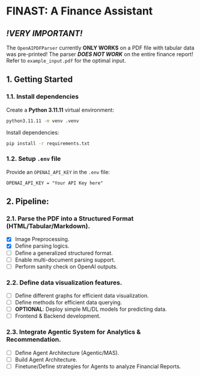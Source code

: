 # **FINAST: A Finance Assistant**

## ***!VERY IMPORTANT!***

The `OpenAIPDFParser` currently **ONLY WORKS** on a PDF file with tabular data was pre-printed! The parser ***DOES NOT WORK*** on the entire finance report! Refer to `example_input.pdf` for the optimal input. 

## 1. Getting Started

### 1.1. Install dependencies

Create a **Python 3.11.11** virtual environment:

```bash
python3.11.11 -m venv .venv
```

Install dependencies:

```bash
pip install -r requirements.txt
```

### 1.2. Setup `.env` file

Provide an `OPENAI_API_KEY` in the `.env` file:

```.env
OPENAI_API_KEY = "Your API Key here"
```

## 2. Pipeline:

### 2.1. Parse the PDF into a Structured Format (HTML/Tabular/Markdown).
- [x] Image Preprocessing.
- [x] Define parsing logics.
- [ ] Define a generalized structured format.
- [ ] Enable multi-document parsing support.
- [ ] Perform sanity check on OpenAI outputs.
### 2.2. Define data visualization features.
- [ ] Define different graphs for efficient data visualization.
- [ ] Define methods for efficient data querying.
- [ ] **OPTIONAL**: Deploy simple ML/DL models for predicting data.
- [ ] Frontend & Backend development.
### 2.3. Integrate Agentic System for Analytics & Recommendation.
- [ ] Define Agent Architecture (Agentic/MAS).
- [ ] Build Agent Architecture.
- [ ] Finetune/Define strategies for Agents to analyze Financial Reports.